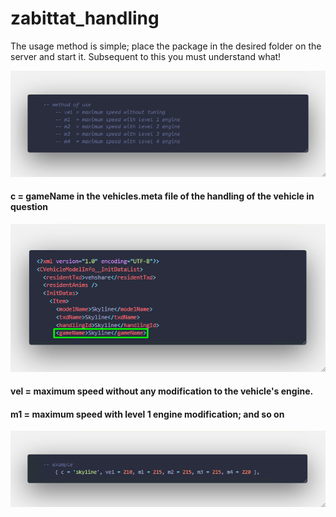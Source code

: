 # zabittat_handling

The usage method is simple; place the package in the desired folder on the server and start it.
Subsequent to this you must understand what!

![method](example/methodf.png)

#### c = gameName in the vehicles.meta file of the handling of the vehicle in question
![vehiclesmeta](example/vehiclesmetaf.png)

#### vel = maximum speed without any modification to the vehicle's engine.
#### m1 = maximum speed with level 1 engine modification; and so on

![example](example/examplef.png)

